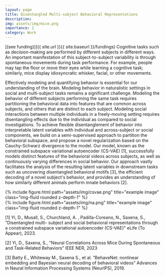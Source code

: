```yaml
---
layout: page
title: Disentangled Multi-subject Behavioral Representations
description: 
img: assets/img/mice.png
importance: 2
category: Work
---
```

[(see funding)]({{ site.url }}{{ site.baseurl }}/fundings) 
Cognitive tasks such as decision-making are performed by different subjects in different ways. An important manifestation of this subject-to-subject variability is through spontaneous movements during task performance. For example, people may tap the floor or move their eyes while learning a cognitive task; similarly, mice display idiosyncratic whisker, facial, or other movements.

Effectively modeling and quantifying behavior is essential for our understanding of the brain. Modeling behavior in naturalistic settings in social and multi-subject tasks remains a significant challenge. Modeling the behavior of different subjects performing the same task requires partitioning the behavioral data into features that are common across subjects, and others that are distinct to each subject. Modeling social interactions between multiple individuals in a freely-moving setting requires disentangling effects due to the individual as compared to social investigations. To achieve flexible disentanglement of behavior into interpretable latent variables with individual and across-subject or social components, we build on a semi-supervised approach to partition the behavioral subspace, and propose a novel regularization based on the Cauchy-Schwarz divergence to the model. Our model, known as the constrained subspace variational autoencoder (CS-VAE) [1], successfully models distinct features of the behavioral videos across subjects, as well as continuously varying differences in social behavior. Our approach vastly facilitates the analysis of the resulting latent variables in downstream tasks such as uncovering disentangled behavioral motifs [3], the efficient decoding of a novel subject's behavior, and provides an understanding of how similarly different animals perform innate behaviors [2].

<div class="row justify-content-sm-center">
    <div class="col-sm-6 mt-3 mt-md-0">
        {% include figure.html path="assets/img/csvae.png" title="example image" class="img-fluid rounded z-depth-1" %}
    </div>
    <div class="col-sm-6 mt-3 mt-md-0">
        {% include figure.html path="assets/img/na.png" title="example image" class="img-fluid rounded z-depth-1" %}
    </div>
</div>

[1] Yi, D., Musall, S., Churchland, A. , Padilla-Coreano, N., Saxena, S., "Disentangled multi- subject and social behavioral representations through a constrained subspace variational autoencoder (CS-VAE)" eLife (To Appear), 2023.

[2] Yi, D., Saxena, S., "Neural Correlations Across Mice During Spontaneous and Task-Related Behaviors" IEEE NER, 2023

[3] Batty E., Whiteway M., Saxena S., et al. “BehaveNet: nonlinear embedding and Bayesian neural decoding of behavioral videos” Advances in Neural Information Processing Systems (NeurIPS), 2019.

